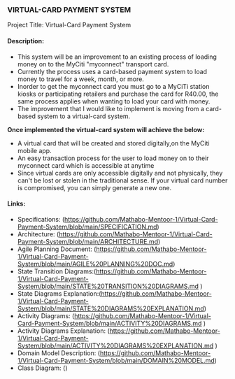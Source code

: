 ### **VIRTUAL-CARD PAYMENT SYSTEM**

Project Title: Virtual-Card Payment System

####  **Description:**
- This system will be an improvement to an existing process of loading money on to the MyCiti "myconnect" transport card.
- Currently the process uses a card-based payment system to load money to travel for a week, month, or more.
- Inorder to get the myconnect card you must go to a MyCiTi station kiosks or participating retailers and purchase the card for R40.00, the same process applies when wanting to load your card with money.
- The improvement that I would like to implement is moving from a card-based system to a virtual-card system.

  
**Once implemented the virtual-card system will achieve the below:**
- A virtual card that will be created and stored digitally,on the MyCiti mobile app.
- An easy transaction process for the user to load money on to their myconnect card which is accessible at anytime
- Since virtual cards are only accessible digitally and not physically, they can't be lost or stolen in the traditional sense. If your virtual card number is compromised, you can simply generate a new one.

#### **Links:**
- Specifications: (https://github.com/Mathabo-Mentoor-1/Virtual-Card-Payment-System/blob/main/SPECIFICATION.md)
- Architecture: (https://github.com/Mathabo-Mentoor-1/Virtual-Card-Payment-System/blob/main/ARCHITECTURE.md)
- Agile Planning Document: (https://github.com/Mathabo-Mentoor-1/Virtual-Card-Payment-System/blob/main/AGILE%20PLANNING%20DOC.md)
- State  Transition Diagrams:(https://github.com/Mathabo-Mentoor-1/Virtual-Card-Payment-System/blob/main/STATE%20TRANSITION%20DIAGRAMS.md )
- State Diagrams Explanation:(https://github.com/Mathabo-Mentoor-1/Virtual-Card-Payment-System/blob/main/STATE%20DIAGRAMS%20EXPLANATION.md)
- Activity Diagrams: (https://github.com/Mathabo-Mentoor-1/Virtual-Card-Payment-System/blob/main/ACTIVITY%20DIAGRAMS.md )
- Activity Diagrams Explanation: (https://github.com/Mathabo-Mentoor-1/Virtual-Card-Payment-System/blob/main/ACTIVITY%20DIAGRAMS%20EXPLANATION.md )
- Domain Model Description: (https://github.com/Mathabo-Mentoor-1/Virtual-Card-Payment-System/blob/main/DOMAIN%20MODEL.md)
- Class Diagram: ()
  
